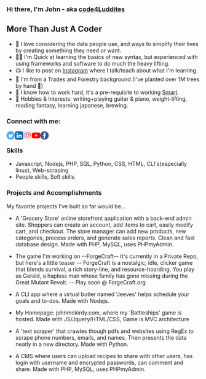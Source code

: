 <!-- Github Profile - update projects, sych latest blog posts and YT vids -->

### Hi there, I'm John - aka [code4Luddites](https://www.youtube.com/channel/UCQFaF3k36gREt5hA7BmCjpQ?view_as=subscriber) 

## More Than Just A Coder

- 📖 I love considering the data people use, and ways to simplify their lives by creating something they need or want.
- ✍🏻 I'm Quick at learning the basics of new syntax, but experienced with using frameworks and software to do much the heavy lifting.
- 📺 I like to post on [Instagram](https://www.instagram.com/code4luddites/) where I talk/teach about what I'm learning.
- 👷 I'm from a Trades and Forestry background.(I've planted over 1M trees by hand 🌳)
- 💯 I know how to work hard, it's a pre-requisite to working <u>Smart</u>.
- 🎸 Hobbies & Interests: writing+playing guitar & piano, weight-lifting, reading fantasy, learning japanese, brewing. 


<!--  put social contacts here -->
### Connect with me:

[<img align="left" alt="twitter" width="22px" src="twitter.png">](https://twitter.com/john_mckirdy) 
[<img align="left" alt="linkedIn" width="22px" src="linkedin.png">](https://www.linkedin.com/in/john-mckirdy-a342861b8/?trk=people-guest_people_search-card&originalSubdomain=ca) 
[<img align="left" alt="youTube" width="22px" src="instagram.jpg">](https://www.instagram.com/code4luddites/) 
[<img align="left" alt="youTube" width="22px" src="youtube.png">](https://www.youtube.com/channel/UCQFaF3k36gREt5hA7BmCjpQ?view_as=subscriber) 
[<img align="left" alt="facebook" width="22px" src="facebook.png">](https://www.facebook.com/johnsblog.org)
</br>

### Skills

- Javascript, Nodejs, PHP, SQL, Python, CSS, HTML, CLI's(especially linux), Web-scraping 
- People skills, Soft skills

<!-- projects obviously -->
### Projects and Accomplishments

My favorite projects I've built so far would be...

- A 'Grocery Store' online storefront application with a back-end admin site. Shoppers can create an account, add items to cart, easily modify cart, and checkout. The store manager can add new products, new categories, process orders, and generate sales reports. Clean and fast database design. Made with PHP, MySQL, uses PHPmyAdmin.

- The game I'm working on --ForgeCraft-- It's currently in a Private Repo, but here's a little teaser -- ForgeCraft is a nostalgic, idle, clicker game that blends survival, a rich story-line, and resource-hoarding. You play as Gerald, a hapless man whose family has gone missing during the Great Mutant Revolt. -- Play soon @ ForgeCraft.org

- A CLI app where a virtual butler named 'Jeeves' helps schedule your goals and to-dos. Made with Nodejs.

- My Homepage: johnmckirdy.com, where my 'Battleships' game is hosted. Made with JS/Jquery/HTML/CSS, Game is MVC architecture

- A 'text scraper' that crawles though pdfs and websites using RegEx to scrape phone numbers, emails, and names. Then presents the data neatly in a new directory. Made with Python.

- A CMS where users can upload recipes to share with other users, has login with username and encrypted passwords, can comment and share. Made with PHP, MySQL, uses PHPmyAdmin.

